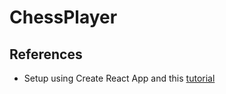 # ChessPlayer  
  
  
## References
- Setup using Create React App and this [tutorial](https://atomizedobjects.com/blog/javascript/develop-2d-javascript-games-html5-react/)
